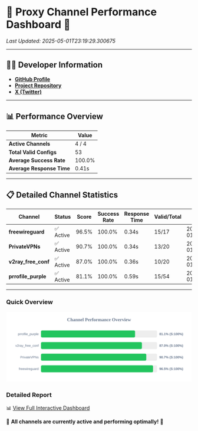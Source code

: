 # 🌟 Proxy Channel Performance Dashboard 🌟

_Last Updated: 2025-05-01T23:19:29.300675_

---

## 👩‍💻 Developer Information

- **[GitHub Profile](https://github.com/4n0nymou3)**  
- **[Project Repository](https://github.com/4n0nymou3/multi-proxy-config-fetcher)**  
- **[X (Twitter)](https://x.com/4n0nymou3)**  

---

## 📊 Performance Overview

| Metric                | Value       |
|-----------------------|-------------|
| **Active Channels**   | 4 / 4       |
| **Total Valid Configs** | 53          |
| **Average Success Rate** | 100.0%      |
| **Average Response Time** | 0.41s       |

---

## 📋 Detailed Channel Statistics

| Channel          | Status     | Score  | Success Rate | Response Time | Valid/Total | Last Success               |
|------------------|------------|--------|--------------|---------------|-------------|----------------------------|
| **freewireguard**  | ✅ Active  | 96.5%  | 100.0% | 0.34s         | 15/17       | 2025-05-01T23:19:29.298857 |
| **PrivateVPNs**  | ✅ Active  | 90.7%  | 100.0% | 0.34s         | 13/20       | 2025-05-01T23:19:28.930095 |
| **v2ray_free_conf**  | ✅ Active  | 87.0%  | 100.0% | 0.36s         | 10/20       | 2025-05-01T23:19:28.560904 |
| **prrofile_purple**  | ✅ Active  | 81.1%  | 100.0% | 0.59s         | 15/54       | 2025-05-01T23:19:28.158700 |

---

### Quick Overview
<div align="center">
  <a href="https://raw.githubusercontent.com/nullluser/NullRepo/refs/heads/main/assets/channel_stats_chart.svg">
    <img src="https://raw.githubusercontent.com/nullluser/NullRepo/refs/heads/main/assets/channel_stats_chart.svg" alt="Source Performance Statistics" width="800">
  </a>
</div>

### Detailed Report
📊 [View Full Interactive Dashboard](https://htmlpreview.github.io/?https://github.com/nullluser/NullRepo/blob/main/assets/performance_report.html)

🎉 **All channels are currently active and performing optimally!** 🎉
